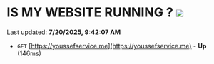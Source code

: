 # IS MY WEBSITE RUNNING ? [![](https://img.shields.io/static/v1?label=Sponsor&message=%E2%9D%A4&logo=GitHub&color=%23fe8e86)](https://github.com/sponsors/Youssef-Lehmam)

Last updated: **7/20/2025, 9:42:07 AM**

- `GET` [https://youssefservice.me](https://youssefservice.me) - **Up** (146ms)
